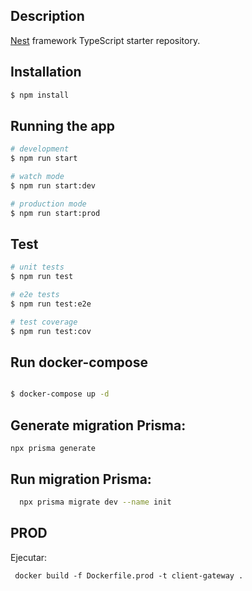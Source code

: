 ## Description

[Nest](https://github.com/nestjs/nest) framework TypeScript starter repository.

## Installation

```bash
$ npm install
```

## Running the app

```bash
# development
$ npm run start

# watch mode
$ npm run start:dev

# production mode
$ npm run start:prod
```

## Test

```bash
# unit tests
$ npm run test

# e2e tests
$ npm run test:e2e

# test coverage
$ npm run test:cov
```

## Run docker-compose

```bash

$ docker-compose up -d

```

## Generate migration Prisma:

```
npx prisma generate
```

## Run migration Prisma:

```bash
  npx prisma migrate dev --name init
```

## PROD

Ejecutar:

```
 docker build -f Dockerfile.prod -t client-gateway .
```

